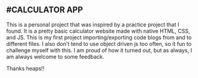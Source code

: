 #CALCULATOR APP
----------------
This is a personal project that was inspired by a practice project that I found. It is a pretty basic calculator website made with native HTML, CSS, and JS. This is my first project importing/exporting code blogs from and to different files. I also don't tend to use object driven js too often, so it fun to challenge myself with this. I am proud of how it turned out, but as always, I am always welcome to some feedback.

Thanks heaps!!